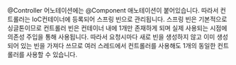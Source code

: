 @Controller 어노테이션에는 @Component 애노테이션이 붙어있습니다.
따라서 컨트롤러는 IoC컨테이너에 등록되어 스프링 빈으로 관리됩니다.
스프링 빈은 기본적으로 싱글톤이므로 컨트롤러 빈은 컨테이너 내에 1개만 존재하게 되며 실제 사용되는 시점에 의존성 주입을 통해 사용됩니다.
따라서 요청시마다 새로 빈을 생성하지 않고 이미 생성되어 있는 빈을 가져다 쓰므로 여러 스레드에서 컨트롤러를 사용해도 1개의 동일한 컨트롤러를 사용할 수 있습니다.